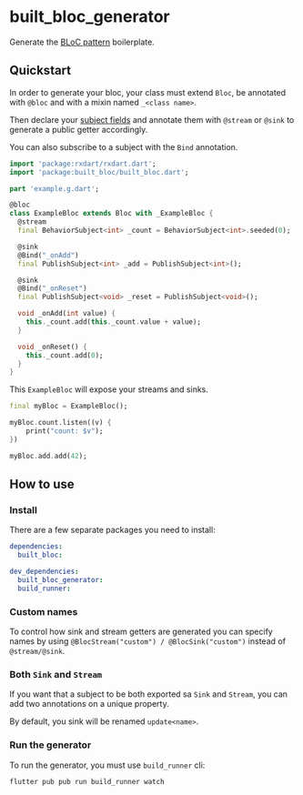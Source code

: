 # built_bloc_generator

Generate the [BLoC pattern](https://medium.com/flutter-io/build-reactive-mobile-apps-in-flutter-companion-article-13950959e381) boilerplate.

## Quickstart

In order to generate your bloc, your class must extend `Bloc`, be annotated with `@bloc` and with a mixin named `_<class name>`.

Then declare your [subject fields](https://github.com/ReactiveX/rxdart)  and annotate them with `@stream` or `@sink` to generate a public getter accordingly. 

You can also subscribe to a subject with the `Bind` annotation.

```dart
import 'package:rxdart/rxdart.dart';
import 'package:built_bloc/built_bloc.dart';

part 'example.g.dart';

@bloc
class ExampleBloc extends Bloc with _ExampleBloc {
  @stream
  final BehaviorSubject<int> _count = BehaviorSubject<int>.seeded(0);

  @sink
  @Bind("_onAdd")
  final PublishSubject<int> _add = PublishSubject<int>();

  @sink
  @Bind("_onReset")
  final PublishSubject<void> _reset = PublishSubject<void>();

  void _onAdd(int value) {
    this._count.add(this._count.value + value);
  }

  void _onReset() {
    this._count.add(0);
  }
}
```

This `ExampleBloc` will expose your streams and sinks.

```dart
final myBloc = ExampleBloc();

myBloc.count.listen((v) {
    print("count: $v");
})

myBloc.add.add(42);

```

## How to use

### Install

There are a few separate packages you need to install:

```yaml
dependencies:
  built_bloc:

dev_dependencies:
  built_bloc_generator: 
  build_runner: 
```

### Custom names

To control how sink and stream getters are generated you can specify names by using `@BlocStream("custom") / @BlocSink("custom")` instead of `@stream/@sink`.

### Both `Sink` and `Stream`

If you want that a subject to be both exported sa `Sink` and `Stream`, you can add two annotations on a unique property.

By default, you sink will be renamed `update<name>`.

### Run the generator

To run the generator, you must use `build_runner` cli:

```sh
flutter pub pub run build_runner watch
```
